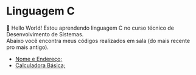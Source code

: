 # Linguagem C

<p>👋 Hello World! Estou aprendendo linguagem C no curso técnico de Desenvolvimento de Sistemas. <br>
Abaixo você encontra meus códigos realizados em sala (do mais recente pro mais antigo).  </p> 

<ul>
  <li><a href="https://github.com/amandavsadev/Linguagem-C/blob/main/NomeEndereco.c" target="_blank"> Nome e Endereço; </a></li>
  <li><a href="https://github.com/amandavsadev/Linguagem-C/blob/main/CalculadoraBasica.c" target="_blank"> Calculadora Básica; </a></li>
</ul>




